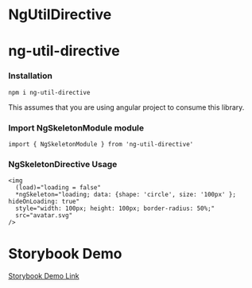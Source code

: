 # NgUtilDirective

# ng-util-directive

### Installation

`npm i ng-util-directive`

This assumes that you are using angular project to consume this library.

### Import NgSkeletonModule module

`import { NgSkeletonModule } from 'ng-util-directive'`

### NgSkeletonDirective Usage

```
<img
  (load)="loading = false"
  *ngSkeleton="loading; data: {shape: 'circle', size: '100px' }; hideOnLoading: true"
  style="width: 100px; height: 100px; border-radius: 50%;"
  src="avatar.svg"
/>
```

# Storybook Demo

[Storybook Demo Link](https://ng-util-directive.vercel.app/ "Storybook Link")

